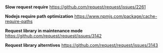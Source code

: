 **Slow request require**
https://github.com/request/request/issues/2261

**Nodejs require path optimization**
https://www.npmjs.com/package/cache-require-paths

**Request library in maintenance mode**
https://github.com/request/request/issues/3142

**Request library alterntives**
https://github.com/request/request/issues/3143